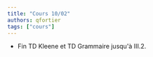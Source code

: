 ```yaml
---
title: "Cours 10/02"
authors: qfortier
tags: ["cours"]
---
```


- Fin TD Kleene et TD Grammaire jusqu'à III.2.
